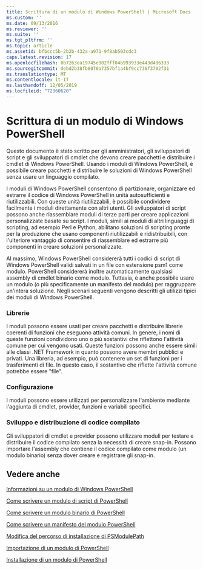 ```yaml
---
title: Scrittura di un modulo di Windows PowerShell | Microsoft Docs
ms.custom: ''
ms.date: 09/13/2016
ms.reviewer: ''
ms.suite: ''
ms.tgt_pltfrm: ''
ms.topic: article
ms.assetid: bfbccc5b-2b2b-432a-a971-9f8ab503cdc3
caps.latest.revision: 17
ms.openlocfilehash: 0b7263ea19745e902fff04b993933e443d4d6333
ms.sourcegitcommit: debd2b38fb8070a7357bf1a4bf9cc736f3702f31
ms.translationtype: MT
ms.contentlocale: it-IT
ms.lasthandoff: 12/05/2019
ms.locfileid: "72360620"
---
```

# <a name="writing-a-windows-powershell-module"></a>Scrittura di un modulo di Windows PowerShell

Questo documento è stato scritto per gli amministratori, gli sviluppatori di script e gli sviluppatori di cmdlet che devono creare pacchetti e distribuire i cmdlet di Windows PowerShell. Usando i moduli di Windows PowerShell, è possibile creare pacchetti e distribuire le soluzioni di Windows PowerShell senza usare un linguaggio compilato.

I moduli di Windows PowerShell consentono di partizionare, organizzare ed estrarre il codice di Windows PowerShell in unità autosufficienti e riutilizzabili. Con queste unità riutilizzabili, è possibile condividere facilmente i moduli direttamente con altri utenti. Gli sviluppatori di script possono anche riassemblare moduli di terze parti per creare applicazioni personalizzate basate su script. I moduli, simili ai moduli di altri linguaggi di scripting, ad esempio Perl e Python, abilitano soluzioni di scripting pronte per la produzione che usano componenti riutilizzabili e ridistribuibili, con l'ulteriore vantaggio di consentire di riassemblare ed estrarre più componenti in creare soluzioni personalizzate.

Al massimo, Windows PowerShell considererà tutti i codici di script di Windows PowerShell validi salvati in un file con estensione psm1 come modulo. PowerShell considererà inoltre automaticamente qualsiasi assembly di cmdlet binario come modulo. Tuttavia, è anche possibile usare un modulo (o più specificamente un manifesto del modulo) per raggruppare un'intera soluzione. Negli scenari seguenti vengono descritti gli utilizzi tipici dei moduli di Windows PowerShell.

### <a name="libraries"></a>Librerie

I moduli possono essere usati per creare pacchetti e distribuire librerie coerenti di funzioni che eseguono attività comuni. In genere, i nomi di queste funzioni condividono uno o più sostantivi che riflettono l'attività comune per cui vengono usati. Queste funzioni possono anche essere simili alle classi .NET Framework in quanto possono avere membri pubblici e privati. Una libreria, ad esempio, può contenere un set di funzioni per i trasferimenti di file. In questo caso, il sostantivo che riflette l'attività comune potrebbe essere "file".

### <a name="configuration"></a>Configurazione

I moduli possono essere utilizzati per personalizzare l'ambiente mediante l'aggiunta di cmdlet, provider, funzioni e variabili specifici.

### <a name="compiled-code-development-and-distribution"></a>Sviluppo e distribuzione di codice compilato

Gli sviluppatori di cmdlet e provider possono utilizzare moduli per testare e distribuire il codice compilato senza la necessità di creare snap-in. Possono importare l'assembly che contiene il codice compilato come modulo (un modulo binario) senza dover creare e registrare gli snap-in.

## <a name="see-also"></a>Vedere anche

[Informazioni su un modulo di Windows PowerShell](./understanding-a-windows-powershell-module.md)

[Come scrivere un modulo di script di PowerShell](./how-to-write-a-powershell-script-module.md)

[Come scrivere un modulo binario di PowerShell](./how-to-write-a-powershell-binary-module.md)

[Come scrivere un manifesto del modulo PowerShell](how-to-write-a-powershell-module-manifest.md)

[Modifica del percorso di installazione di PSModulePath](./modifying-the-psmodulepath-installation-path.md)

[Importazione di un modulo di PowerShell](./importing-a-powershell-module.md)

[Installazione di un modulo di PowerShell](./installing-a-powershell-module.md)
